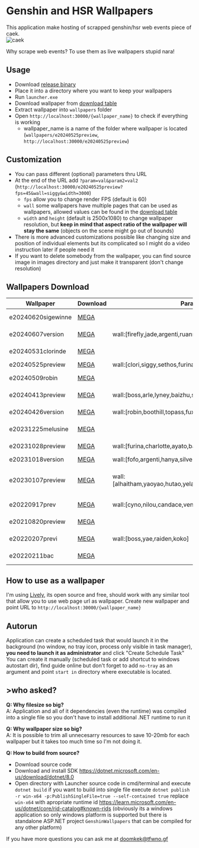 # Genshin and HSR Wallpapers
This application make hosting of scrapped genshin/hsr web events piece of caek.<br>
![caek](https://github.com/doomkek/GenshinWallpapers/assets/141933494/6be667e9-d8db-4c56-9449-3971136c3199)

Why scrape web events? To use them as live wallpapers stupid nara!

## Usage 
- Download [release binary](https://github.com/doomkek/GenshinWallpapers/releases)
- Place it into a directory where you want to keep your wallpapers
- Run `launcher.exe`
- Download wallpaper from [download table](#wallpapers-download)
- Extract wallpaper into `wallpapers` folder
- Open `http://localhost:30000/{wallpaper_name}` to check if everything is working
	- wallpaper_name is a name of the folder where wallpaper is located (`wallpapers/e20240525preview`, `http://localhost:30000/e20240525preview`) 

## Customization
- You can pass different (optional) parameters thru URL 
- At the end of the URL add `?param=val&param2=val2` (`http://localhost:30000/e20240525preview?fps=45&wall=siggy&width=3000`)
	- `fps` allow you to change render FPS (default is 60)
	- `wall` some wallpapers have multiple pages that can be used as wallpapers, allowed values can be found in the [download table](#wallpapers-download)
 	- `width` and `height` (default is 2500x1080) to change wallpaper resolution, but **keep in mind that aspect ratio of the wallpaper will stay the same** (objects on the scene might go out of bounds)
 - There is more advanced customizations possible like changing size and position of individual elements but its complicated so I might do a video instruction later if people need it
 - If you want to delete somebody from the wallpaper, you can find source image in images directory and just make it transparent (don't change resolution)

## Wallpapers Download
|Wallpaper|Download|Parameters|Preview|
| ------------- | ------------- | ------------- | ------------- |
|e20240620sigewinne|[MEGA](https://mega.nz/folder/CXIADYxD#pjPXkZqgs5FSPpYY4nuolQ)||![ikhyf2qs](https://github.com/doomkek/GenshinWallpapers/assets/141933494/9fbc8ca5-d301-4164-bae2-c128b716d08d)|
|e20240607version|[MEGA](https://mega.nz/folder/HSBQURjK#LwXxQ6oohI_CZI5FKz--hA)|wall:[firefly,jade,argenti,ruanmei]|![1my4zdl4](https://github.com/doomkek/GenshinWallpapers/assets/141933494/905c7bd1-496a-4444-8e86-f6e9948f3d75)|
|e20240531clorinde|[MEGA](https://mega.nz/folder/jSQQVL4A#3au8fkjF91mFzEF3CfiRYQ)||![udv0u0ov](https://github.com/doomkek/GenshinWallpapers/assets/141933494/e6fe01ce-0376-4d2c-bf1d-9d4cf1bf977a)|
|e20240525preview|[MEGA](https://mega.nz/folder/6LYTGa7R#0XswrjmKle7zvsfVnvODcg)|wall:[clori,siggy,sethos,furina,alhaitham,lynette]|![jqqztv1j](https://github.com/doomkek/GenshinWallpapers/assets/141933494/d71d4ddc-4402-4d30-98d1-ad524520162e)|
|e20240509robin|[MEGA](https://mega.nz/folder/KS5CjRRB#n4EWDXkZ-7DDdlNDvvMLHw)||![1yuq4gvr](https://github.com/doomkek/GenshinWallpapers/assets/141933494/c87c8633-5ef7-4d49-af4e-e69beaf96328)|
|e20240413preview|[MEGA](https://mega.nz/folder/TbxFSILa#Gh5AQ5ABpq0OgKzmx5_bHA)|wall:[boss,arle,lyney,baizhu,scara]|![mo14yfdr](https://github.com/doomkek/GenshinWallpapers/assets/141933494/0388873b-775a-4f89-8be5-3200c7b4a003)|
|e20240426version|[MEGA](https://mega.nz/folder/vLglhLRa#v1xNx4KtjI4GkRtDHVyl8Q)|wall:[robin,boothill,topass,fuxua]|![z53jx1xs](https://github.com/doomkek/GenshinWallpapers/assets/141933494/1eb30c5a-71ac-4593-b5a7-d6da8bac12fb)|
|e20231225melusine|[MEGA](https://mega.nz/folder/eaJxEIDS#CwO6ar6v_Yg4lpSfcTsN2g)||![nlmq4smj](https://github.com/doomkek/GenshinWallpapers/assets/141933494/3b07b9c4-aa80-49cd-bc85-5d61579f2049)|
|e20231028preview|[MEGA](https://mega.nz/folder/mXAlWYpb#2w1MKKRLTy3nKgp-uq4fPw)|wall:[furina,charlotte,ayato,baizhu,cyno]|![lkmxa3v0](https://github.com/doomkek/GenshinWallpapers/assets/141933494/fd87f4a0-5807-41af-bed8-09fd55fdd7a8)|
|e20231018version|[MEGA](https://mega.nz/folder/jf5XWAwD#r1OYxTg7BVwDtew2ou2nVQ)|wall:[fofo,argenti,hanya,silverass]|![lfn04qzl](https://github.com/doomkek/GenshinWallpapers/assets/141933494/8a52606b-c202-4e46-859e-e227b519bf28)|
|e20230107preview|[MEGA](https://mega.nz/folder/HXwFyLYL#Q2MT0x06LjEu9HWSGStoRA)|wall:[alhaitham,yaoyao,hutao,yelan,xiao,ayaka(pretty),lisa,ganyu]|![c1us20fs](https://github.com/doomkek/GenshinWallpapers/assets/141933494/de696797-95c2-47d1-855a-e31ad14218c4) ![nvmli35m](https://github.com/doomkek/GenshinWallpapers/assets/141933494/7c46f42f-46ca-439f-8dbb-3b3700d32a32)|
|e20220917prev|[MEGA](https://mega.nz/folder/bDJFGSLI#36hapHzdUkz5Lyd3Oz2ztg)|wall:[cyno,nilou,candace,venti,albedo,drake,asimon]|![v52gmmff](https://github.com/doomkek/GenshinWallpapers/assets/141933494/2071f9ee-0111-43b4-b00b-c3f07ee9fb7d)|
|e20210820preview|[MEGA](https://mega.nz/folder/nLBRXapY#35dG4DeQf1VmSIz3qFThQg)||![q20ssqqv](https://github.com/doomkek/GenshinWallpapers/assets/141933494/aef8d69e-a2dc-4dfb-b488-d90b94496455)|
|e20220207previ|[MEGA](https://mega.nz/folder/PCxniYRQ#YN5My3lmG9qOoWqUiiQ9Dg)|wall:[boss,yae,raiden,koko]|![2ibwkl5q](https://github.com/doomkek/GenshinWallpapers/assets/141933494/80a1321d-1ca1-467b-9448-72f1d5094e99)|
|e20220211bac|[MEGA](https://mega.nz/folder/iHIGwQBQ#lTotTZLKFY-BcucstjZk4w)||![vzpvehee](https://github.com/doomkek/GenshinWallpapers/assets/141933494/20d05bf6-9c77-47df-86c8-8dc4f4d514da)|




## How to use as a wallpaper 
I'm using [Lively](https://www.rocksdanister.com/lively/), its open source and free, should work with any similar tool that allow you to use web page url as wallpaper.
Create new wallpaper and point URL to `http://localhost:30000/{wallpaper_name}`

## Autorun
Application can create a scheduled task that would launch it in the background (no window, no tray icon, process only visible in task manager), **you need to launch it as administrator** and click "Create Schedule Task" <br>
You can create it manually (scheduled task or add shortcut to windows autostart dir), find guide online but don't forget to add `no-tray` as an argument and point `start in` directory where executable is located.


## >who asked?
**Q: Why filesize so big?** <br>
A: Application and all of it dependencies (even the runtime) was compiled into a single file so you don't have to install additional .NET runtime to run it

**Q: Why wallpaper size so big?** <br>
A: It is possible to trim all unnecesarry resources to save 10-20mb for each wallpaper but it takes too much time so I'm not doing it. <br>

**Q: How to build from source?** <br>
- Download source code
- Download and install SDK https://dotnet.microsoft.com/en-us/download/dotnet/8.0
- Open directory with Launcher source code in cmd/terminal and execute `dotnet build` if you want to build into single file execute `dotnet publish -r win-x64 -p:PublishSingleFile=true --self-contained true` replace `win-x64` with apropriate runtime id https://learn.microsoft.com/en-us/dotnet/core/rid-catalog#known-rids (obviously its a windows application so only windows platform is supported but there is standalone ASP.NET project `GenshinWallpapers` that can be compiled for any other platform)

If you have more questions you can ask me at doomkek@tfwno.gf
